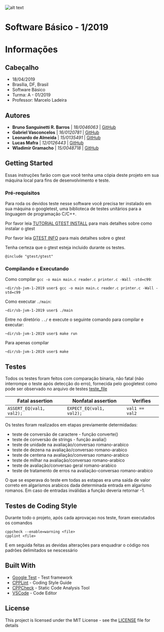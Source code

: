 ![alt text](http://www.unb.br/images/Imagens/logo_unb.png)

# Software Básico - 1/2019

# Informações

## Cabeçalho

* 18/04/2019
* Brasília, DF, Brasil
* Software Básico
* Turma: A - 01/2019
* Professor: Marcelo Ladeira

## Autores

* **Bruno Sanguinetti R. Barros** |    *18/0046063*     |     [GitHub](https://github.com/BrunoSNT)
* **Gabriel Vasconcelos**         |    *16/0120781*     |     [GitHub](https://github.com/gcvasconcelos)
* **Leonardo de Almeida**         |    *15/0135491*     |     [GitHub](https://github.com/leodealmeida)
* **Lucas Mafra**                 |    *12/0126443*     |     [GitHub](https://github.com/LMafra)
* **Wladimir Gramacho**           |    *15/0048718*     |     [GitHub](https://github.com/wladimirgramacho)

## Getting Started

Essas instruções farão com que você tenha uma cópia deste projeto em sua máquina local para fins de desenvolvimento e teste.

### Pré-requisitos

Para roda os devidos teste nesse software você precisa ter instalado em sua máquina o googletest, uma biblioteca de testes unitários para a linguagem de programação C/C++.

Por favor leia [TUTORIAL GTEST INSTALL](https://github.com/google/googletest/blob/master/googletest/README.md) para mais detalhes sobre como instalar o gtest

Por favor leia [GTEST INFO](https://github.com/google/googletest/blob/master/googletest/docs/primer.md) para mais detalhes sobre o gtest

Tenha certeza que o gtest esteja incluido durante os testes.
```
@include "gtest/gtest"
```

### Compilando e Executando

Como compilar `gcc -o main main.c reader.c printer.c -Wall -std=c99`:
```
~dir/sb-jvm-1-2019 user$ gcc -o main main.c reader.c printer.c -Wall -std=c99
```

Como  executar `./main`:
```
~dir/sb-jvm-1-2019 user$ ./main
```

Entre no diretório ```../``` e execute o seguinte comando para compilar e executar:

```
~dir/sb-jvm-1-2019 user$ make run
```

Para apenas compilar

```
~dir/sb-jvm-1-2019 user$ make
```

## Testes

Todos os testes foram feitos com comparação binaria, não fatal (não interrompe o teste após detecção do erro), fornecida pelo googletest como pode ser observado no arquivo de testes [teste_file](https://github.com/BrunoSNT)

Fatal assertion          | Nonfatal assertion       | Verifies
------------------------ | ------------------------ | --------------
`ASSERT_EQ(val1, val2);` | `EXPECT_EQ(val1, val2);` | `val1 == val2`

Os testes foram realizados em etapas previamente determidadas:

* teste de conversão de caractere - função converte()
* teste de conversão de strings - função avalia()
* teste de unidade na avaliação/conversao romano-arabico
* teste de dezena na avaliação/conversao romano-arabico
* teste de centena na avaliação/conversao romano-arabico
* teste de milhar na avaliação/conversao romano-arabico
* teste de avaliação/conversao geral romano-arabico
* teste de tratamento de erros na avaliação-conversao romano-arabico

O que se esperava do teste em todas as estapas era uma saída de valor correto em algarismos arabicos dada determinada entrada em algarismo romanos. Em caso de entradas inválidas a função deveria retornar -1.

## Testes de Coding Style

Durante todo o projeto, após cada aprovaçao nos teste, foram executados os comandos
```
cppcheck --enable=warning <file>
cpplint <file>
```
E em seguida feitas as devidas alterações para enquadrar o código nos padrões delimitados se nescessário

## Built With

* [Google Test](https://github.com/google/googletest) - Test framework
* [CPPLint](https://github.com/cpplint/cpplint) - Coding Style Guide
* [CPPCheck](cppcheck.sourceforge.net) - Static Code Analysis Tool
* [VSCode](https://code.visualstudio.com) - Code Editor

## License

This project is licensed under the MIT License - see the [LICENSE](https://opensource.org/licenses/MIT) file for details

